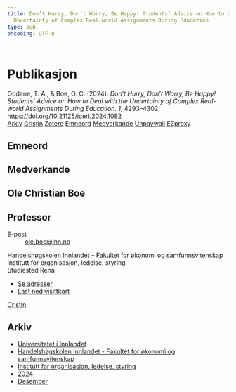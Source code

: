 ```yaml
---
title: Don’t Hurry, Don’t Worry, Be Happy! Students’ Advice on How to Deal with the
  Uncertainty of Complex Real-world Assignments During Education
type: pub
encoding: UTF-8

---
```

<h1>Publikasjon</h1>
<article id="csl-bib-container-GXB933XF" class="csl-bib-container">
  <div class="csl-bib-body"> <div class="csl-entry">Oddane, T. A., &#38; Boe, O. C. (2024). <i>Don’t Hurry, Don’t Worry, Be Happy! Students’ Advice on How to Deal with the Uncertainty of Complex Real-world Assignments During Education</i>. <i>1</i>, 4293–4302. <a href="https://doi.org/10.21125/iceri.2024.1082">https://doi.org/10.21125/iceri.2024.1082</a></div> </div>
  <div class="csl-bib-buttons">
    <a href="#taxonomy-article-GXB933XF" alt="archive" class="csl-bib-button">Arkiv</a>
    <a href="https://app.cristin.no/results/show.jsf?id=2327618" alt="Cristin" class="csl-bib-button">Cristin</a>
    <a href="http://zotero.org/groups/5881554/items/GXB933XF" alt="Zotero" class="csl-bib-button">Zotero</a>
    <a href="#keywords-article-GXB933XF" alt="keywords" class="csl-bib-button">Emneord</a>
    <a href="#contributors-article-GXB933XF" alt="contributors" class="csl-bib-button">Medverkande</a>
    <a href="https://doi.org/10.21125/iceri.2024.1082" alt="Unpaywall" class="csl-bib-button">Unpaywall</a>
    <a href="https://doi.org/10.21125/iceri.2024.1082" alt="EZproxy" class="csl-bib-button">EZproxy</a>
  </div>
  <div id="csl-bib-meta-container-GXB933XF"></div>
</article>
<div id="csl-bib-meta-GXB933XF" class="csl-bib-meta">
  <article id="keywords-article-GXB933XF" class="keywords-article">
    <h1>Emneord</h1>
    
  </article>
  <article id="contributors-article-GXB933XF" class="contributors-article">
    <h1>Medverkande</h1>
    <div class="personas"> <div class="vrtx-hinn-person-card"> <div class="photo"> <i class="lar la-user-circle missing-person"></i> </div> <div class="info"> <hgroup><h1>Ole Christian Boe</h1> <h2>Professor</h2> </hgroup><dl> <dt>E-post</dt> <dd> <a href="mailto:ole.boe@inn.no">ole.boe@inn.no</a> </dd> </dl> <p> Handelshøgskolen Innlandet – Fakultet for økonomi og samfunnsvitenskap<br> Institutt for organisasjon, ledelse, styring<br> Studiested Rena </p> <ul class="vrtx-hinn-links"> <li><a href="https://www.inn.no/finn-en-ansatt/ole-boe.html#vrtx-hinn-addresses">Se adresser</a></li> <li><a href="https://www.inn.no/finn-en-ansatt/ole-boe.html?vrtx=vcf">Last ned visittkort</a></li> </ul> </div> </div> <a href="https://app.cristin.no/persons/show.jsf?id=603087" alt="Cristin URL" class="personas-cristin">Cristin</a> </div>
  </article>
  <article id="taxonomy-article-GXB933XF" class="taxonomy-article">
    <h1>Arkiv</h1>
    <ul>
      <li><a href="{{< params subfolder >}}nn/archive/?key=3DCRN523">Universitetet i Innlandet</a></li>
      <li><a href="{{< params subfolder >}}nn/archive/?key=DU8Q9LN9">Handelshøgskolen Innlandet - Fakultet for økonomi og samfunnsvitenskap</a></li>
      <li><a href="{{< params subfolder >}}nn/archive/?key=4LUWR3ZM">Institutt for organisasjon, ledelse, styring</a></li>
      <li><a href="{{< params subfolder >}}nn/archive/?key=TY5PNNUR">2024</a></li>
      <li><a href="{{< params subfolder >}}nn/archive/?key=YRAMKLSV">Desember</a></li>
    </ul>
  </article>
</div>
